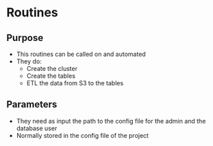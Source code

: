 # Routines
## Purpose
* This routines can be called on and automated
* They do:
    * Create the cluster
    * Create the tables
    * ETL the data from S3 to the tables

## Parameters
* They need as input the path to the config file for the admin and the database user
* Normally stored in the config file of the project